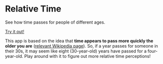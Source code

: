 # Relative Time

See how time passes for people of different ages.

[Try it out!](https://amasadelano.github.io/relative-time/)

This app is based on the idea that **time appears to pass more quickly the older you are** ([relevant Wikipedia page](https://en.wikipedia.org/wiki/Time_perception#Changes_with_age)). So, if a year passes for someone in their 30s, it may seem like eight (30-year-old) years have passed for a four-year-old. Play around with it to figure out more relative time perceptions!
